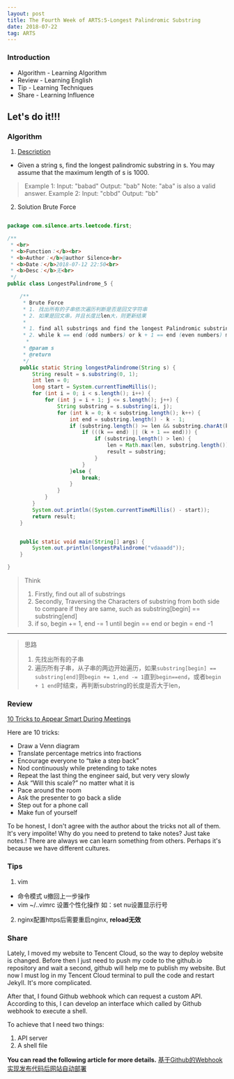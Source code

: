 ```yaml
---
layout: post
title: The Fourth Week of ARTS:5-Longest Palindromic Substring
date: 2018-07-22
tag: ARTS
---
```


### Introduction
- Algorithm  - Learning Algorithm
- Review  - Learning English
- Tip - Learning Techniques
- Share - Learning Influence

## Let's do it!!!
### Algorithm
1. [Description](https://leetcode.com/problems/longest-palindromic-substring/description/)
- Given a string s, find the longest palindromic substring in s. You may assume that the maximum length of s is 1000.
> Example 1:
Input: "babad"
Output: "bab"
Note: "aba" is also a valid answer.
> Example 2:
Input: "cbbd"
Output: "bb"

2. Solution Brute Force

```java

package com.silence.arts.leetcode.first;

/**
 * <br>
 * <b>Function：</b><br>
 * <b>Author：</b>@author Silence<br>
 * <b>Date：</b>2018-07-12 22:50<br>
 * <b>Desc：</b>无<br>
 */
public class LongestPalindrome_5 {

    /**
     * Brute Force
     * 1. 找出所有的子串依次遍历判断是否是回文字符串
     * 2. 如果是回文串，并且长度比len大，则更新结果
     *
     * 1. find all substrings and find the longest Palindromic substring
     * 2. while k == end (odd numbers) or k + 1 == end (even numbers) means the substring is Palindromic substring
      *
     * @param s
     * @return
     */
    public static String longestPalindrome(String s) {
        String result = s.substring(0, 1);
        int len = 0;
        long start = System.currentTimeMillis();
        for (int i = 0; i < s.length(); i++) {
            for (int j = i + 1; j <= s.length(); j++) {
                String substring = s.substring(i, j);
                for (int k = 0; k < substring.length(); k++) {
                    int end = substring.length() - k - 1;
                    if (substring.length() >= len && substring.charAt(k) == substring.charAt(end)) {
                        if (((k == end) || (k + 1 == end))) {
                            if (substring.length() > len) {
                                len = Math.max(len, substring.length());
                                result = substring;
                            }
                        }
                    }else {
                        break;
                    }
                }
            }
        }
        System.out.println((System.currentTimeMillis() - start));
        return result;
    }


    public static void main(String[] args) {
        System.out.println(longestPalindrome("vdaaadd"));
    }

}

```

> Think
> 1. Firstly, find out all of substrings
> 2. Secondly, Traversing the Characters of substring from both side to compare if they are same, such as substring[begin]  == substring[end]
> 3. if so,  begin += 1, end -= 1 until begin == end or begin = end -1

---
> 思路
> 1. 先找出所有的子串
> 2. 遍历所有子串，从子串的两边开始遍历，如果`substring[begin] == substring[end]`则`begin += 1,end -= 1`直到`begin==end`，或者`begin + 1 end`时结束，再判断substring的长度是否大于len，

### Review
[10 Tricks to Appear Smart During Meetings](https://medium.com/conquering-corporate-america/10-tricks-to-appear-smart-during-meetings-27b489a39d1a)

Here are 10 tricks:
- Draw a Venn diagram
- Translate percentage metrics into fractions
- Encourage everyone to “take a step back”
- Nod continuously while pretending to take notes
- Repeat the last thing the engineer said, but very very slowly
- Ask “Will this scale?” no matter what it is
- Pace around the room
- Ask the presenter to go back a slide
- Step out for a phone call
- Make fun of yourself

To be honest, I don't agree with the author about the tricks not all of them. It's very impolite! Why do you need to pretend to take notes? Just take notes.! There are always we can learn something from others. Perhaps it's because we have different cultures.

### Tips
1. vim
- 命令模式 u撤回上一步操作
- vim ~/..vimrc  设置个性化操作 如：set nu设置显示行号
2. nginx配置https后需要重启nginx, **reload无效**

### Share
Lately, I moved my website to Tencent Cloud,  so the way to deploy website is changed. Before then I just need to push my code to the github.io repository and wait a second, github will help me to publish my website. But now I must log in my Tencent Cloud terminal to pull the code and restart Jekyll. It's more complicated.

After that, I found Github webhook which can request a custom API. According to this, I can develop an interface which called by Github webhook to execute a shell.

To achieve that I need two things:
1. API server
2. A shell file

**You can read the following article for more details.**
 [基于Github的Webhook实现发布代码后网站自动部署](http://zxsilence.cn/2018/07/%E5%9F%BA%E4%BA%8EGithub%E7%9A%84Webhook%E5%AE%9E%E7%8E%B0%E5%8F%91%E5%B8%83%E4%BB%A3%E7%A0%81%E5%90%8E%E7%BD%91%E7%AB%99%E8%87%AA%E5%8A%A8%E9%83%A8%E7%BD%B2/)